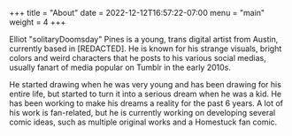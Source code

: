 +++
title = "About"
date = 2022-12-12T16:57:22-07:00
menu = "main"
weight = 4
+++

Elliot "solitaryDoomsday" Pines is a young, trans digital artist from Austin, currently based in [REDACTED]. He is known for his strange visuals, bright colors and weird characters that he posts to his various social medias, usually fanart of media popular on Tumblr in the early 2010s.

He started drawing when he was very young and has been drawing for his entire life, but started to turn it into a serious dream when he was a kid. He has been working to make his dreams a reality for the past 6 years. A lot of his work is fan-related, but he is currently working on developing several comic ideas, such as multiple original works and a Homestuck fan comic.
